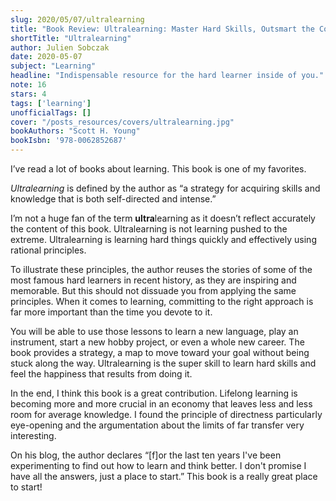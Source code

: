 ```yaml
---
slug: 2020/05/07/ultralearning
title: "Book Review: Ultralearning: Master Hard Skills, Outsmart the Competition, and Accelerate Your Career"
shortTitle: "Ultralearning"
author: Julien Sobczak
date: 2020-05-07
subject: "Learning"
headline: "Indispensable resource for the hard learner inside of you."
note: 16
stars: 4
tags: ['learning']
unofficialTags: []
cover: "/posts_resources/covers/ultralearning.jpg"
bookAuthors: "Scott H. Young"
bookIsbn: '978-0062852687'
---
```



I’ve read a lot of books about learning. This book is one of my favorites.

_Ultralearning_ is defined by the author as “a strategy for acquiring skills and knowledge that is both self-directed and intense.”

I’m not a huge fan of the term **ultra**learning as it doesn’t reflect accurately the content of this book. Ultralearning is not learning pushed to the extreme. Ultralearning is learning hard things quickly and effectively using rational principles.

To illustrate these principles, the author reuses the stories of some of the most famous hard learners in recent history, as they are inspiring and memorable. But this should not dissuade you from applying the same principles. When it comes to learning, committing to the right approach is far more important than the time you devote to it.

You will be able to use those lessons to learn a new language, play an instrument, start a new hobby project, or even a whole new career. The book provides a strategy, a map to move toward your goal without being stuck along the way. Ultralearning is the super skill to learn hard skills and feel the happiness that results from doing it.

In the end, I think this book is a great contribution. Lifelong learning is becoming more and more crucial in an economy that leaves less and less room for average knowledge. I found the principle of directness particularly eye-opening and the argumentation about the limits of far transfer very interesting.

On his blog, the author declares “[f]or the last ten years I've been experimenting to find out how to learn and think better. I don't promise I have all the answers, just a place to start.” This book is a really great place to start!


